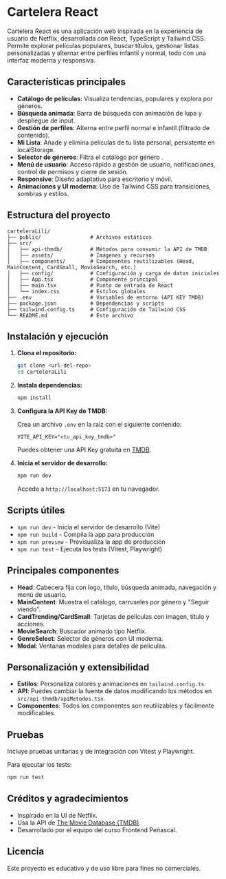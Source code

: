 # Cartelera React

Cartelera React es una aplicación web inspirada en la experiencia de usuario de Netflix, desarrollada con React, TypeScript y Tailwind CSS. Permite explorar películas populares, buscar títulos, gestionar listas personalizadas y alternar entre perfiles infantil y normal, todo con una interfaz moderna y responsiva.

## Características principales

- **Catálogo de películas**: Visualiza tendencias, populares y explora por géneros.
- **Búsqueda animada**: Barra de búsqueda con animación de lupa y despliegue de input.
- **Gestión de perfiles**: Alterna entre perfil normal e infantil (filtrado de contenido).
- **Mi Lista**: Añade y elimina películas de tu lista personal, persistente en localStorage.
- **Selector de géneros**: Filtra el catálogo por género .
- **Menú de usuario**: Acceso rápido a gestión de usuario, notificaciones, control de permisos y cierre de sesión.
- **Responsive**: Diseño adaptativo para escritorio y móvil.
- **Animaciones y UI moderna**: Uso de Tailwind CSS para transiciones, sombras y estilos.

## Estructura del proyecto

```text
carteleraLili/
├── public/                # Archivos estáticos
├── src/
│   ├── api-thmdb/         # Métodos para consumir la API de TMDB
│   ├── assets/            # Imágenes y recursos
│   ├── components/        # Componentes reutilizables (Head, MainContent, CardSmall, MovieSearch, etc.)
│   ├── config/            # Configuración y carga de datos iniciales
│   ├── App.tsx            # Componente principal
│   ├── main.tsx           # Punto de entrada de React
│   └── index.css          # Estilos globales
├── .env                   # Variables de entorno (API KEY TMDB)
├── package.json           # Dependencias y scripts
├── tailwind.config.ts     # Configuración de Tailwind CSS
└── README.md              # Este archivo
```

## Instalación y ejecución

1. **Clona el repositorio:**

   ```bash
   git clone <url-del-repo>
   cd carteleraLili
   ```

2. **Instala dependencias:**

   ```bash
   npm install
   ```

3. **Configura la API Key de TMDB:**

   Crea un archivo `.env` en la raíz con el siguiente contenido:

   ```env
   VITE_API_KEY="<tu_api_key_tmdb>"
   ```

   Puedes obtener una API Key gratuita en [TMDB](https://www.themoviedb.org/settings/api).

4. **Inicia el servidor de desarrollo:**

   ```bash
   npm run dev
   ```

   Accede a `http://localhost:5173` en tu navegador.

## Scripts útiles

- `npm run dev` - Inicia el servidor de desarrollo (Vite)
- `npm run build` - Compila la app para producción
- `npm run preview` - Previsualiza la app de producción
- `npm run test` - Ejecuta los tests (Vitest, Playwright)

## Principales componentes

- **Head**: Cabecera fija con logo, título, búsqueda animada, navegación y menú de usuario.
- **MainContent**: Muestra el catálogo, carruseles por género y "Seguir viendo".
- **CardTrending/CardSmall**: Tarjetas de películas con imagen, título y acciones.
- **MovieSearch**: Buscador animado tipo Netflix.
- **GenreSelect**: Selector de géneros con UI moderna.
- **Modal**: Ventanas modales para detalles de películas.

## Personalización y extensibilidad

- **Estilos**: Personaliza colores y animaciones en `tailwind.config.ts`.
- **API**: Puedes cambiar la fuente de datos modificando los métodos en `src/api-thmdb/apiMetodos.tsx`.
- **Componentes**: Todos los componentes son reutilizables y fácilmente modificables.

## Pruebas

Incluye pruebas unitarias y de integración con Vitest y Playwright.

Para ejecutar los tests:

```bash
npm run test
```

## Créditos y agradecimientos

- Inspirado en la UI de Netflix.
- Usa la API de [The Movie Database (TMDB)](https://www.themoviedb.org/).
- Desarrollado por el equipo del curso Frontend Peñascal.

## Licencia

Este proyecto es educativo y de uso libre para fines no comerciales.
